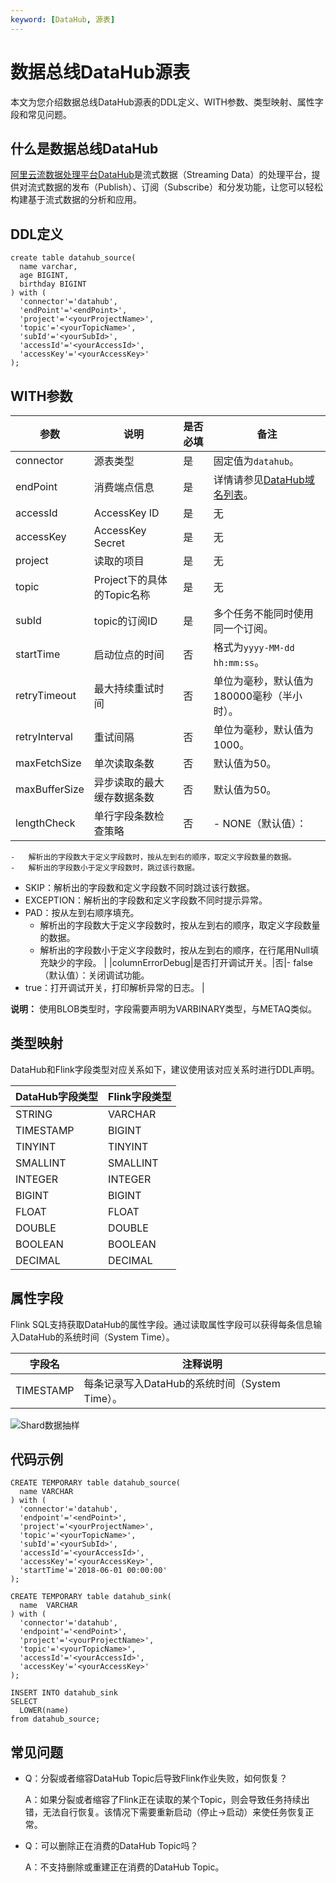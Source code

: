 ```yaml
---
keyword: [DataHub, 源表]
---
```


# 数据总线DataHub源表

本文为您介绍数据总线DataHub源表的DDL定义、WITH参数、类型映射、属性字段和常见问题。

## 什么是数据总线DataHub

[阿里云流数据处理平台DataHub](https://help.aliyun.com/document_detail/47439.html?spm=a2c4g.11174283.6.542.5e7b63efe2IHMj)是流式数据（Streaming Data）的处理平台，提供对流式数据的发布（Publish）、订阅（Subscribe）和分发功能，让您可以轻松构建基于流式数据的分析和应用。

## DDL定义

```
create table datahub_source(
  name varchar,
  age BIGINT,
  birthday BIGINT
) with (
  'connector'='datahub',
  'endPoint'='<endPoint>',
  'project'='<yourProjectName>',
  'topic'='<yourTopicName>',
  'subId'='<yourSubId>',
  'accessId'='<yourAccessId>',
  'accessKey'='<yourAccessKey>'
);
```

## WITH参数

|参数|说明|是否必填|备注|
|--|--|----|--|
|connector|源表类型|是|固定值为`datahub`。|
|endPoint|消费端点信息|是|详情请参见[DataHub域名列表](https://help.aliyun.com/document_detail/158778.html?spm=a2c4g.11186623.6.547.77a91fd1eveQrC)。|
|accessId|AccessKey ID|是|无|
|accessKey|AccessKey Secret|是|无|
|project|读取的项目|是|无|
|topic|Project下的具体的Topic名称|是|无|
|subId|topic的订阅ID|是|多个任务不能同时使用同一个订阅。|
|startTime|启动位点的时间|否|格式为`yyyy-MM-dd hh:mm:ss`。|
|retryTimeout|最大持续重试时间|否|单位为毫秒，默认值为180000毫秒（半小时）。|
|retryInterval|重试间隔|否|单位为毫秒，默认值为1000。|
|maxFetchSize|单次读取条数|否|默认值为50。|
|maxBufferSize|异步读取的最大缓存数据条数|否|默认值为50。|
|lengthCheck|单行字段条数检查策略|否|-   NONE（默认值）：
    -   解析出的字段数大于定义字段数时，按从左到右的顺序，取定义字段数量的数据。
    -   解析出的字段数小于定义字段数时，跳过该行数据。
-   SKIP：解析出的字段数和定义字段数不同时跳过该行数据。
-   EXCEPTION：解析出的字段数和定义字段数不同时提示异常。
-   PAD：按从左到右顺序填充。
    -   解析出的字段数大于定义字段数时，按从左到右的顺序，取定义字段数量的数据。
    -   解析出的字段数小于定义字段数时，按从左到右的顺序，在行尾用Null填充缺少的字段。 |
|columnErrorDebug|是否打开调试开关。|否|-   false（默认值）：关闭调试功能。
-   true：打开调试开关，打印解析异常的日志。 |

**说明：** 使用BLOB类型时，字段需要声明为VARBINARY类型，与METAQ类似。

## 类型映射

DataHub和Flink字段类型对应关系如下，建议使用该对应关系时进行DDL声明。

|DataHub字段类型|Flink字段类型|
|-----------|---------|
|STRING|VARCHAR|
|TIMESTAMP|BIGINT|
|TINYINT|TINYINT|
|SMALLINT|SMALLINT|
|INTEGER|INTEGER|
|BIGINT|BIGINT|
|FLOAT|FLOAT|
|DOUBLE|DOUBLE|
|BOOLEAN|BOOLEAN|
|DECIMAL|DECIMAL|

## 属性字段

Flink SQL支持获取DataHub的属性字段。通过读取属性字段可以获得每条信息输入DataHub的系统时间（System Time）。

|字段名|注释说明|
|---|----|
|TIMESTAMP|每条记录写入DataHub的系统时间（System Time）。|

![Shard数据抽样](https://static-aliyun-doc.oss-accelerate.aliyuncs.com/assets/img/zh-CN/6084359951/p64847.png)

## 代码示例

```
CREATE TEMPORARY table datahub_source(
  name VARCHAR
) with (
  'connector'='datahub',
  'endpoint'='<endPoint>',
  'project'='<yourProjectName>',
  'topic'='<yourTopicName>',
  'subId'='<yourSubId>',
  'accessId'='<yourAccessId>',
  'accessKey'='<yourAccessKey>',
  'startTime'='2018-06-01 00:00:00'
);

CREATE TEMPORARY table datahub_sink(
  name  VARCHAR  
) with (
  'connector'='datahub',
  'endpoint'='<endPoint>',
  'project'='<yourProjectName>',
  'topic'='<yourTopicName>',
  'accessId'='<yourAccessId>',
  'accessKey'='<yourAccessKey>'
);

INSERT INTO datahub_sink
SELECT 
  LOWER(name)
from datahub_source;
```

## 常见问题

-   Q：分裂或者缩容DataHub Topic后导致Flink作业失败，如何恢复？

    A：如果分裂或者缩容了Flink正在读取的某个Topic，则会导致任务持续出错，无法自行恢复。该情况下需要重新启动（停止-\>启动）来使任务恢复正常。

-   Q：可以删除正在消费的DataHub Topic吗？

    A：不支持删除或重建正在消费的DataHub Topic。


